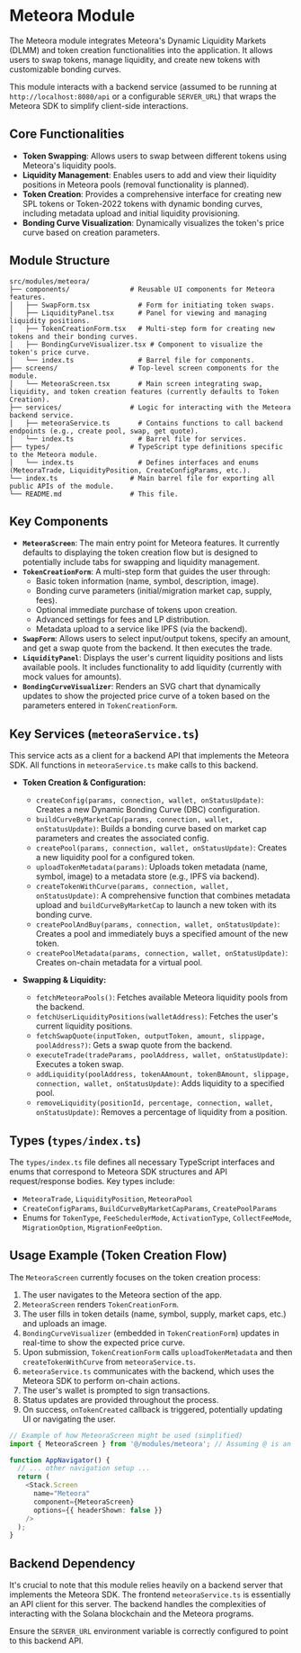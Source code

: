 # Meteora Module

The Meteora module integrates Meteora's Dynamic Liquidity Markets (DLMM) and token creation functionalities into the application. It allows users to swap tokens, manage liquidity, and create new tokens with customizable bonding curves.

This module interacts with a backend service (assumed to be running at `http://localhost:8080/api` or a configurable `SERVER_URL`) that wraps the Meteora SDK to simplify client-side interactions.

## Core Functionalities

- **Token Swapping**: Allows users to swap between different tokens using Meteora's liquidity pools.
- **Liquidity Management**: Enables users to add and view their liquidity positions in Meteora pools (removal functionality is planned).
- **Token Creation**: Provides a comprehensive interface for creating new SPL tokens or Token-2022 tokens with dynamic bonding curves, including metadata upload and initial liquidity provisioning.
- **Bonding Curve Visualization**: Dynamically visualizes the token's price curve based on creation parameters.

## Module Structure

```
src/modules/meteora/
├── components/               # Reusable UI components for Meteora features.
│   ├── SwapForm.tsx            # Form for initiating token swaps.
│   ├── LiquidityPanel.tsx      # Panel for viewing and managing liquidity positions.
│   ├── TokenCreationForm.tsx   # Multi-step form for creating new tokens and their bonding curves.
│   ├── BondingCurveVisualizer.tsx # Component to visualize the token's price curve.
│   └── index.ts                # Barrel file for components.
├── screens/                  # Top-level screen components for the module.
│   └── MeteoraScreen.tsx       # Main screen integrating swap, liquidity, and token creation features (currently defaults to Token Creation).
├── services/                 # Logic for interacting with the Meteora backend service.
│   ├── meteoraService.ts       # Contains functions to call backend endpoints (e.g., create pool, swap, get quote).
│   └── index.ts                # Barrel file for services.
├── types/                    # TypeScript type definitions specific to the Meteora module.
│   └── index.ts                # Defines interfaces and enums (MeteoraTrade, LiquidityPosition, CreateConfigParams, etc.).
└── index.ts                  # Main barrel file for exporting all public APIs of the module.
└── README.md                 # This file.
```

## Key Components

- **`MeteoraScreen`**: The main entry point for Meteora features. It currently defaults to displaying the token creation flow but is designed to potentially include tabs for swapping and liquidity management.
- **`TokenCreationForm`**: A multi-step form that guides the user through:
    - Basic token information (name, symbol, description, image).
    - Bonding curve parameters (initial/migration market cap, supply, fees).
    - Optional immediate purchase of tokens upon creation.
    - Advanced settings for fees and LP distribution.
    - Metadata upload to a service like IPFS (via the backend).
- **`SwapForm`**: Allows users to select input/output tokens, specify an amount, and get a swap quote from the backend. It then executes the trade.
- **`LiquidityPanel`**: Displays the user's current liquidity positions and lists available pools. It includes functionality to add liquidity (currently with mock values for amounts).
- **`BondingCurveVisualizer`**: Renders an SVG chart that dynamically updates to show the projected price curve of a token based on the parameters entered in `TokenCreationForm`.

## Key Services (`meteoraService.ts`)

This service acts as a client for a backend API that implements the Meteora SDK. All functions in `meteoraService.ts` make calls to this backend.

- **Token Creation & Configuration:**
    - `createConfig(params, connection, wallet, onStatusUpdate)`: Creates a new Dynamic Bonding Curve (DBC) configuration.
    - `buildCurveByMarketCap(params, connection, wallet, onStatusUpdate)`: Builds a bonding curve based on market cap parameters and creates the associated config.
    - `createPool(params, connection, wallet, onStatusUpdate)`: Creates a new liquidity pool for a configured token.
    - `uploadTokenMetadata(params)`: Uploads token metadata (name, symbol, image) to a metadata store (e.g., IPFS via backend).
    - `createTokenWithCurve(params, connection, wallet, onStatusUpdate)`: A comprehensive function that combines metadata upload and `buildCurveByMarketCap` to launch a new token with its bonding curve.
    - `createPoolAndBuy(params, connection, wallet, onStatusUpdate)`: Creates a pool and immediately buys a specified amount of the new token.
    - `createPoolMetadata(params, connection, wallet, onStatusUpdate)`: Creates on-chain metadata for a virtual pool.

- **Swapping & Liquidity:**
    - `fetchMeteoraPools()`: Fetches available Meteora liquidity pools from the backend.
    - `fetchUserLiquidityPositions(walletAddress)`: Fetches the user's current liquidity positions.
    - `fetchSwapQuote(inputToken, outputToken, amount, slippage, poolAddress?)`: Gets a swap quote from the backend.
    - `executeTrade(tradeParams, poolAddress, wallet, onStatusUpdate)`: Executes a token swap.
    - `addLiquidity(poolAddress, tokenAAmount, tokenBAmount, slippage, connection, wallet, onStatusUpdate)`: Adds liquidity to a specified pool.
    - `removeLiquidity(positionId, percentage, connection, wallet, onStatusUpdate)`: Removes a percentage of liquidity from a position.

## Types (`types/index.ts`)

The `types/index.ts` file defines all necessary TypeScript interfaces and enums that correspond to Meteora SDK structures and API request/response bodies. Key types include:
- `MeteoraTrade`, `LiquidityPosition`, `MeteoraPool`
- `CreateConfigParams`, `BuildCurveByMarketCapParams`, `CreatePoolParams`
- Enums for `TokenType`, `FeeSchedulerMode`, `ActivationType`, `CollectFeeMode`, `MigrationOption`, `MigrationFeeOption`.

## Usage Example (Token Creation Flow)

The `MeteoraScreen` currently focuses on the token creation process:

1.  The user navigates to the Meteora section of the app.
2.  `MeteoraScreen` renders `TokenCreationForm`.
3.  The user fills in token details (name, symbol, supply, market caps, etc.) and uploads an image.
4.  `BondingCurveVisualizer` (embedded in `TokenCreationForm`) updates in real-time to show the expected price curve.
5.  Upon submission, `TokenCreationForm` calls `uploadTokenMetadata` and then `createTokenWithCurve` from `meteoraService.ts`.
6.  `meteoraService.ts` communicates with the backend, which uses the Meteora SDK to perform on-chain actions.
7.  The user's wallet is prompted to sign transactions.
8.  Status updates are provided throughout the process.
9.  On success, `onTokenCreated` callback is triggered, potentially updating UI or navigating the user.

```typescript
// Example of how MeteoraScreen might be used (simplified)
import { MeteoraScreen } from '@/modules/meteora'; // Assuming @ is an alias for src

function AppNavigator() {
  // ... other navigation setup ...
  return (
    <Stack.Screen
      name="Meteora"
      component={MeteoraScreen}
      options={{ headerShown: false }}
    />
  );
}
```

## Backend Dependency

It's crucial to note that this module relies heavily on a backend server that implements the Meteora SDK. The frontend `meteoraService.ts` is essentially an API client for this server. The backend handles the complexities of interacting with the Solana blockchain and the Meteora programs.

Ensure the `SERVER_URL` environment variable is correctly configured to point to this backend API. 